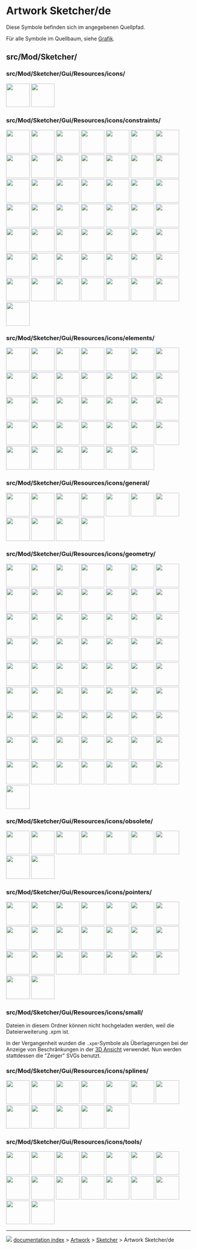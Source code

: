 # Artwork Sketcher/de
Diese Symbole befinden sich im angegebenen Quellpfad.

Für alle Symbole im Quellbaum, siehe [Grafik](Artwork/de.md).

## src/Mod/Sketcher/

### src/Mod/Sketcher/Gui/Resources/icons/

<img alt="" src=images/Sketcher_Sketch.svg  style="width:64px;"> <img alt="" src=images/SketcherWorkbech.svg  style="width:64px;">

### src/Mod/Sketcher/Gui/Resources/icons/constraints/

<img alt="" src=images/Constraint_Block.svg  style="width:64px;"> <img alt="" src=images/Constraint_Concentric.svg  style="width:64px;"> <img alt="" src=images/Constraint_Diameter.svg  style="width:64px;"> <img alt="" src=images/Constraint_Diameter_Driven.svg  style="width:64px;"> <img alt="" src=images/Constraint_Ellipse_Axis_Angle.svg  style="width:64px;"> <img alt="" src=images/Constraint_Ellipse_Major_Radius.svg  style="width:64px;"> <img alt="" src=images/Constraint_Ellipse_Minor_Radius.svg  style="width:64px;"> <img alt="" src=images/Constraint_Ellipse_Radii.svg  style="width:64px;"> <img alt="" src=images/Constraint_EqualLength.svg  style="width:64px;"> <img alt="" src=images/Constraint_ExternalAngle.svg  style="width:64px;"> <img alt="" src=images/Constraint_Horizontal.svg  style="width:64px;"> <img alt="" src=images/Constraint_HorizontalDistance.svg  style="width:64px;"> <img alt="" src=images/Constraint_HorizontalDistance_Driven.svg  style="width:64px;"> <img alt="" src=images/Constraint_InternalAlignment.svg  style="width:64px;"> <img alt="" src=images/Constraint_InternalAlignment_Ellipse_Focus1.svg  style="width:64px;"> <img alt="" src=images/Constraint_InternalAlignment_Ellipse_Focus2.svg  style="width:64px;"> <img alt="" src=images/Constraint_InternalAlignment_Ellipse_MajorAxis.svg  style="width:64px;"> <img alt="" src=images/Constraint_InternalAlignment_Ellipse_MinorAxis.svg  style="width:64px;"> <img alt="" src=images/Constraint_InternalAngle.svg  style="width:64px;"> <img alt="" src=images/Constraint_InternalAngle_Driven.svg  style="width:64px;"> <img alt="" src=images/Constraint_Length.svg  style="width:64px;"> <img alt="" src=images/Constraint_Length_Driven.svg  style="width:64px;"> <img alt="" src=images/Constraint_Lock.svg  style="width:64px;"> <img alt="" src=images/Constraint_Lock_Driven.svg  style="width:64px;"> <img alt="" src=images/Constraint_Parallel.svg  style="width:64px;"> <img alt="" src=images/Constraint_Perpendicular.svg  style="width:64px;"> <img alt="" src=images/Constraint_PointOnEnd.svg  style="width:64px;"> <img alt="" src=images/Constraint_PointOnMidPoint.svg  style="width:64px;"> <img alt="" src=images/Constraint_PointOnObject.svg  style="width:64px;"> <img alt="" src=images/Constraint_PointOnPoint.svg  style="width:64px;"> <img alt="" src=images/Constraint_PointOnStart.svg  style="width:64px;"> <img alt="" src=images/Constraint_PointToObject.svg  style="width:64px;"> <img alt="" src=images/Constraint_Radiam.svg  style="width:64px;"> <img alt="" src=images/Constraint_Radiam_Driven.svg  style="width:64px;"> <img alt="" src=images/Constraint_Radius.svg  style="width:64px;"> <img alt="" src=images/Constraint_Radius_Driven.svg  style="width:64px;"> <img alt="" src=images/Constraint_SnellsLaw.svg  style="width:64px;"> <img alt="" src=images/Constraint_SnellsLaw_Driven.svg  style="width:64px;"> <img alt="" src=images/Constraint_Symmetric.svg  style="width:64px;"> <img alt="" src=images/Constraint_Tangent.svg  style="width:64px;"> <img alt="" src=images/Constraint_TangentToEnd.svg  style="width:64px;"> <img alt="" src=images/Constraint_TangentToStart.svg  style="width:64px;"> <img alt="" src=images/Constraint_Vertical.svg  style="width:64px;"> <img alt="" src=images/Constraint_VerticalDistance.svg  style="width:64px;"> <img alt="" src=images/Constraint_VerticalDistance_Driven.svg  style="width:64px;"> <img alt="" src=images/Sketcher_Crosshair.svg  style="width:64px;"> <img alt="" src=images/Sketcher_ToggleActiveConstraint.svg  style="width:64px;"> <img alt="" src=images/Sketcher_ToggleConstraint.svg  style="width:64px;"> <img alt="" src=images/Sketcher_Toggle_Constraint_Driven.svg  style="width:64px;"> <img alt="" src=images/Sketcher_Toggle_Constraint_Driving.svg  style="width:64px;">

### src/Mod/Sketcher/Gui/Resources/icons/elements/

<img alt="" src=images/Sketcher_Element_Arc_Edge.svg  style="width:64px;"> <img alt="" src=images/Sketcher_Element_Arc_EndPoint.svg  style="width:64px;"> <img alt="" src=images/Sketcher_Element_Arc_MidPoint.svg  style="width:64px;"> <img alt="" src=images/Sketcher_Element_Arc_StartingPoint.svg  style="width:64px;"> <img alt="" src=images/Sketcher_Element_BSpline_Edge.svg  style="width:64px;"> <img alt="" src=images/Sketcher_Element_BSpline_EndPoint.svg  style="width:64px;"> <img alt="" src=images/Sketcher_Element_BSpline_StartPoint.svg  style="width:64px;"> <img alt="" src=images/Sketcher_Element_Circle_Edge.svg  style="width:64px;"> <img alt="" src=images/Sketcher_Element_Circle_MidPoint.svg  style="width:64px;"> <img alt="" src=images/Sketcher_Element_Ellipse_All.svg  style="width:64px;"> <img alt="" src=images/Sketcher_Element_Ellipse_CentrePoint.svg  style="width:64px;"> <img alt="" src=images/Sketcher_Element_Ellipse_Edge_1.svg  style="width:64px;"> <img alt="" src=images/Sketcher_Element_Ellipse_Edge_2.svg  style="width:64px;"> <img alt="" src=images/Sketcher_Element_Ellipse_Focus1.svg  style="width:64px;"> <img alt="" src=images/Sketcher_Element_Ellipse_Focus2.svg  style="width:64px;"> <img alt="" src=images/Sketcher_Element_Ellipse_MajorAxis.svg  style="width:64px;"> <img alt="" src=images/Sketcher_Element_Ellipse_MinorAxis.svg  style="width:64px;"> <img alt="" src=images/Sketcher_Element_Elliptical_Arc_Centre_Point.svg  style="width:64px;"> <img alt="" src=images/Sketcher_Element_Elliptical_Arc_Edge.svg  style="width:64px;"> <img alt="" src=images/Sketcher_Element_Elliptical_Arc_End_Point.svg  style="width:64px;"> <img alt="" src=images/Sketcher_Element_Elliptical_Arc_Start_Point.svg  style="width:64px;"> <img alt="" src=images/Sketcher_Element_Hyperbolic_Arc_Centre_Point.svg  style="width:64px;"> <img alt="" src=images/Sketcher_Element_Hyperbolic_Arc_Edge.svg  style="width:64px;"> <img alt="" src=images/Sketcher_Element_Hyperbolic_Arc_End_Point.svg  style="width:64px;"> <img alt="" src=images/Sketcher_Element_Hyperbolic_Arc_Start_Point.svg  style="width:64px;"> <img alt="" src=images/Sketcher_Element_Line_Edge.svg  style="width:64px;"> <img alt="" src=images/Sketcher_Element_Line_EndPoint.svg  style="width:64px;"> <img alt="" src=images/Sketcher_Element_Line_StartingPoint.svg  style="width:64px;"> <img alt="" src=images/Sketcher_Element_Parabolic_Arc_Centre_Point.svg  style="width:64px;"> <img alt="" src=images/Sketcher_Element_Parabolic_Arc_Edge.svg  style="width:64px;"> <img alt="" src=images/Sketcher_Element_Parabolic_Arc_End_Point.svg  style="width:64px;"> <img alt="" src=images/Sketcher_Element_Parabolic_Arc_Start_Point.svg  style="width:64px;"> <img alt="" src=images/Sketcher_Element_Point_StartingPoint.svg  style="width:64px;"> <img alt="" src=images/Sketcher_Element_SelectionTypeInvalid.svg  style="width:64px;">

### src/Mod/Sketcher/Gui/Resources/icons/general/

<img alt="" src=images/Sketcher_EditSketch.svg  style="width:64px;"> <img alt="" src=images/Sketcher_LeaveSketch.svg  style="width:64px;"> <img alt="" src=images/Sketcher_MapSketch.svg  style="width:64px;"> <img alt="" src=images/Sketcher_MergeSketch.svg  style="width:64px;"> <img alt="" src=images/Sketcher_MirrorSketch.svg  style="width:64px;"> <img alt="" src=images/Sketcher_NewSketch.svg  style="width:64px;"> <img alt="" src=images/Sketcher_ReorientSketch.svg  style="width:64px;"> <img alt="" src=images/Sketcher_SwitchVirtualSpace.svg  style="width:64px;"> <img alt="" src=images/Sketcher_ValidateSketch.svg  style="width:64px;"> <img alt="" src=images/Sketcher_ViewSection.svg  style="width:64px;"> <img alt="" src=images/Sketcher_ViewSketch.svg  style="width:64px;">

### src/Mod/Sketcher/Gui/Resources/icons/geometry/

<img alt="" src=images/Sketcher_AlterFillet.svg  style="width:64px;"> <img alt="" src=images/Sketcher_CarbonCopy.svg  style="width:64px;"> <img alt="" src=images/Sketcher_CarbonCopy_Constr.svg  style="width:64px;"> <img alt="" src=images/Sketcher_Conics.svg  style="width:64px;"> <img alt="" src=images/Sketcher_Conics_Constr.svg  style="width:64px;"> <img alt="" src=images/Sketcher_Conics_Ellipse_3points.svg  style="width:64px;"> <img alt="" src=images/Sketcher_Conics_Ellipse_Center.svg  style="width:64px;"> <img alt="" src=images/Sketcher_Create3PointArc.svg  style="width:64px;"> <img alt="" src=images/Sketcher_Create3PointArc_Constr.svg  style="width:64px;"> <img alt="" src=images/Sketcher_Create3PointCircle.svg  style="width:64px;"> <img alt="" src=images/Sketcher_Create3PointCircle_Constr.svg  style="width:64px;"> <img alt="" src=images/Sketcher_CreateArc.svg  style="width:64px;"> <img alt="" src=images/Sketcher_CreateArc_Constr.svg  style="width:64px;"> <img alt="" src=images/Sketcher_CreateBSpline.svg  style="width:64px;"> <img alt="" src=images/Sketcher_CreateBSpline_Constr.svg  style="width:64px;"> <img alt="" src=images/Sketcher_CreateCircle.svg  style="width:64px;"> <img alt="" src=images/Sketcher_CreateCircle_Constr.svg  style="width:64px;"> <img alt="" src=images/Sketcher_CreateEllipse.svg  style="width:64px;"> <img alt="" src=images/Sketcher_CreateEllipse_3points.svg  style="width:64px;"> <img alt="" src=images/Sketcher_CreateEllipse_3points_Constr.svg  style="width:64px;"> <img alt="" src=images/Sketcher_CreateEllipse_Constr.svg  style="width:64px;"> <img alt="" src=images/Sketcher_CreateElliptical_Arc.svg  style="width:64px;"> <img alt="" src=images/Sketcher_CreateElliptical_Arc_Constr.svg  style="width:64px;"> <img alt="" src=images/Sketcher_CreateFillet.svg  style="width:64px;"> <img alt="" src=images/Sketcher_CreateHeptagon.svg  style="width:64px;"> <img alt="" src=images/Sketcher_CreateHeptagon_Constr.svg  style="width:64px;"> <img alt="" src=images/Sketcher_CreateHexagon.svg  style="width:64px;"> <img alt="" src=images/Sketcher_CreateHexagon_Constr.svg  style="width:64px;"> <img alt="" src=images/Sketcher_CreateHyperbolic_Arc.svg  style="width:64px;"> <img alt="" src=images/Sketcher_CreateHyperbolic_Arc_Constr.svg  style="width:64px;"> <img alt="" src=images/Sketcher_CreateLine.svg  style="width:64px;"> <img alt="" src=images/Sketcher_CreateLine_Constr.svg  style="width:64px;"> <img alt="" src=images/Sketcher_CreateOblong.svg  style="width:64px;"> <img alt="" src=images/Sketcher_CreateOblong_Constr.svg  style="width:64px;"> <img alt="" src=images/Sketcher_CreateOctagon.svg  style="width:64px;"> <img alt="" src=images/Sketcher_CreateOctagon_Constr.svg  style="width:64px;"> <img alt="" src=images/Sketcher_CreateParabolic_Arc.svg  style="width:64px;"> <img alt="" src=images/Sketcher_CreateParabolic_Arc_Constr.svg  style="width:64px;"> <img alt="" src=images/Sketcher_CreatePentagon.svg  style="width:64px;"> <img alt="" src=images/Sketcher_CreatePentagon_Constr.svg  style="width:64px;"> <img alt="" src=images/Sketcher_CreatePoint.svg  style="width:64px;"> <img alt="" src=images/Sketcher_CreatePointFillet.svg  style="width:64px;"> <img alt="" src=images/Sketcher_CreatePolyline.svg  style="width:64px;"> <img alt="" src=images/Sketcher_CreatePolyline_Constr.svg  style="width:64px;"> <img alt="" src=images/Sketcher_CreateRectangle.svg  style="width:64px;"> <img alt="" src=images/Sketcher_CreateRectangle_Center.svg  style="width:64px;"> <img alt="" src=images/Sketcher_CreateRectangle_Center_Constr.svg  style="width:64px;"> <img alt="" src=images/Sketcher_CreateRectangle_Constr.svg  style="width:64px;"> <img alt="" src=images/Sketcher_CreateRegularPolygon.svg  style="width:64px;"> <img alt="" src=images/Sketcher_CreateRegularPolygon_Constr.svg  style="width:64px;"> <img alt="" src=images/Sketcher_CreateSlot.svg  style="width:64px;"> <img alt="" src=images/Sketcher_CreateSlot_Constr.svg  style="width:64px;"> <img alt="" src=images/Sketcher_CreateSquare.svg  style="width:64px;"> <img alt="" src=images/Sketcher_CreateSquare_Constr.svg  style="width:64px;"> <img alt="" src=images/Sketcher_CreateText.svg  style="width:64px;"> <img alt="" src=images/Sketcher_CreateTriangle.svg  style="width:64px;"> <img alt="" src=images/Sketcher_CreateTriangle_Constr.svg  style="width:64px;"> <img alt="" src=images/Sketcher_Create_Periodic_BSpline.svg  style="width:64px;"> <img alt="" src=images/Sketcher_Create_Periodic_BSpline_Constr.svg  style="width:64px;"> <img alt="" src=images/Sketcher_Extend.svg  style="width:64px;"> <img alt="" src=images/Sketcher_External.svg  style="width:64px;"> <img alt="" src=images/Sketcher_Split.svg  style="width:64px;"> <img alt="" src=images/Sketcher_ToggleConstruction.svg  style="width:64px;"> <img alt="" src=images/Sketcher_Trimming.svg  style="width:64px;">

### src/Mod/Sketcher/Gui/Resources/icons/obsolete/

<img alt="" src=images/Sketcher_ConstrainCoincident_old.svg  style="width:64px;"> <img alt="" src=images/Sketcher_ConstrainDistance_old.svg  style="width:64px;"> <img alt="" src=images/Sketcher_ConstrainHorizontal_old.svg  style="width:64px;"> <img alt="" src=images/Sketcher_ConstrainParallel_old.svg  style="width:64px;"> <img alt="" src=images/Sketcher_ConstrainVertical_old.svg  style="width:64px;"> <img alt="" src=images/Sketcher_DraftLine.svg  style="width:64px;"> <img alt="" src=images/Sketcher_ProfilesHexagon1.svg  style="width:64px;"> <img alt="" src=images/Sketcher_ToggleConstruction_old.svg  style="width:64px;"> <img alt="" src=images/Sketcher_ToggleNormal.svg  style="width:64px;">

### src/Mod/Sketcher/Gui/Resources/icons/pointers/

 <img alt="" src=images/Sketcher_Pointer_CarbonCopy.svg  style="width:64px;"> <img alt="" src=images/Sketcher_Pointer_Create_3PointArc.svg  style="width:64px;"> <img alt="" src=images/Sketcher_Pointer_Create_3PointCircle.svg  style="width:64px;"> <img alt="" src=images/Sketcher_Pointer_Create_Arc.svg  style="width:64px;"> <img alt="" src=images/Sketcher_Pointer_Create_ArcOfEllipse.svg  style="width:64px;"> <img alt="" src=images/Sketcher_Pointer_Create_ArcOfHyperbola.svg  style="width:64px;"> <img alt="" src=images/Sketcher_Pointer_Create_ArcOfParabola.svg  style="width:64px;"> <img alt="" src=images/Sketcher_Pointer_Create_Box.svg  style="width:64px;"> <img alt="" src=images/Sketcher_Pointer_Create_BSpline.svg  style="width:64px;"> <img alt="" src=images/Sketcher_Pointer_Create_Circle.svg  style="width:64px;"> <img alt="" src=images/Sketcher_Pointer_Create_Ellipse.svg  style="width:64px;"> <img alt="" src=images/Sketcher_Pointer_Create_Fillet.svg  style="width:64px;"> <img alt="" src=images/Sketcher_Pointer_Create_Line.svg  style="width:64px;"> <img alt="" src=images/Sketcher_Pointer_Create_Lineset.svg  style="width:64px;"> <img alt="" src=images/Sketcher_Pointer_Create_Point.svg  style="width:64px;"> <img alt="" src=images/Sketcher_Pointer_Extension.svg  style="width:64px;"> <img alt="" src=images/Sketcher_Pointer_External.svg  style="width:64px;"> <img alt="" src=images/Sketcher_Pointer_InsertKnot.svg  style="width:64px;"> <img alt="" src=images/Sketcher_Pointer_Oblong.svg  style="width:64px;"> <img alt="" src=images/Sketcher_Pointer_Regular_Polygon.svg  style="width:64px;"> <img alt="" src=images/Sketcher_Pointer_Slot.svg  style="width:64px;"> <img alt="" src=images/Sketcher_Pointer_Splitting.svg  style="width:64px;"> <img alt="" src=images/Sketcher_Pointer_Trimming.svg  style="width:64px;"> 

### src/Mod/Sketcher/Gui/Resources/icons/small/

Dateien in diesem Ordner können nicht hochgeladen werden, weil die Dateierweiterung .xpm ist.

In der Vergangenheit wurden die `.xpm`-Symbole als Überlagerungen bei der Anzeige von Beschränkungen in der [3D Ansicht](3D_view/de.md) verwendet. Nun werden stattdessen die \"Zeiger\" SVGs benutzt.

### src/Mod/Sketcher/Gui/Resources/icons/splines/

<img alt="" src=images/Sketcher_BSplineApproximate.svg  style="width:64px;"> <img alt="" src=images/Sketcher_BSplineComb.svg  style="width:64px;"> <img alt="" src=images/Sketcher_BSplineDecreaseDegree.svg  style="width:64px;"> <img alt="" src=images/Sketcher_BSplineDecreaseKnotMultiplicity.svg  style="width:64px;"> <img alt="" src=images/Sketcher_BSplineDegree.svg  style="width:64px;"> <img alt="" src=images/Sketcher_BSplineIncreaseDegree.svg  style="width:64px;"> <img alt="" src=images/Sketcher_BSplineIncreaseKnotMultiplicity.svg  style="width:64px;"> <img alt="" src=images/Sketcher_BSplineInsertKnot.svg  style="width:64px;"> <img alt="" src=images/Sketcher_BSplineKnotMultiplicity.svg  style="width:64px;"> <img alt="" src=images/Sketcher_BSplinePoleWeight.svg  style="width:64px;"> <img alt="" src=images/Sketcher_BSplinePolygon.svg  style="width:64px;"> <img alt="" src=images/Sketcher_JoinCurves.svg  style="width:64px;">

### src/Mod/Sketcher/Gui/Resources/icons/tools/

<img alt="" src=images/Sketcher_Clone.svg  style="width:64px;"> <img alt="" src=images/Sketcher_Copy.svg  style="width:64px;"> <img alt="" src=images/Sketcher_DeleteConstraints.svg  style="width:64px;"> <img alt="" src=images/Sketcher_DeleteGeometry.svg  style="width:64px;"> <img alt="" src=images/Sketcher_Move.svg  style="width:64px;"> <img alt="" src=images/Sketcher_RectangularArray.svg  style="width:64px;"> <img alt="" src=images/Sketcher_RemoveAxesAlignment.svg  style="width:64px;"> <img alt="" src=images/Sketcher_SelectConflictingConstraints.svg  style="width:64px;"> <img alt="" src=images/Sketcher_SelectConstraints.svg  style="width:64px;"> <img alt="" src=images/Sketcher_SelectElementsAssociatedWithConstraints.svg  style="width:64px;"> <img alt="" src=images/Sketcher_SelectElementsWithDoFs.svg  style="width:64px;"> <img alt="" src=images/Sketcher_SelectHorizontalAxis.svg  style="width:64px;"> <img alt="" src=images/Sketcher_SelectOrigin.svg  style="width:64px;"> <img alt="" src=images/Sketcher_SelectRedundantConstraints.svg  style="width:64px;"> <img alt="" src=images/Sketcher_SelectVerticalAxis.svg  style="width:64px;"> <img alt="" src=images/Sketcher_Symmetry.svg  style="width:64px;">



---
![](images/Right_arrow.png) [documentation index](../README.md) > [Artwork](Category_Artwork.md) > [Sketcher](Category_Sketcher.md) > Artwork Sketcher/de
